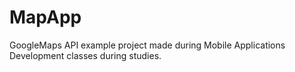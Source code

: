 # MapApp

GoogleMaps API example project made during Mobile Applications Development classes during studies.
